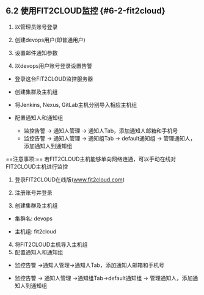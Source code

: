 ## **6.2 使用FIT2CLOUD监控** {#6-2-fit2cloud}

1) 以管理员账号登录

2) 创建devops用户(即普通用户)

3) 设置邮件通知参数

4) 以devops用户账号登录设置告警

*  登录这台FIT2CLOUD监控服务器
*  创建集群及主机组
*  将Jenkins, Nexus, GitLab主机分别导入相应主机组
*  配置通知人和通知组
        
    * 监控告警 -&gt; 通知人管理 -&gt; 通知人Tab，添加通知人邮箱和手机号
    * 监控告警 -&gt; 通知人管理 -&gt; 通知组Tab -&gt; default通知组 -&gt; 管理通知人，添加通知人到通知组

==注意事项:== 若FIT2CLOUD主机能够单向网络连通，可以手动在线对FIT2CLOUD主机进行监控

1)  登录FIT2CLOUD在线版(www.fit2cloud.com)

2)  注册账号并登录

3)  创建集群及主机组

* 集群名: devops

* 主机组: fit2cloud

4)  将FIT2CLOUD主机导入主机组
5)  配置通知人和通知组

*  监控告警 -&gt;通知人管理-&gt;通知人Tab，添加通知人邮箱和手机号
    
*  监控告警 -&gt; 通知人管理 -&gt;通知组Tab-&gt;default通知组 -&gt; 管理通知人，添加通知人到通知组